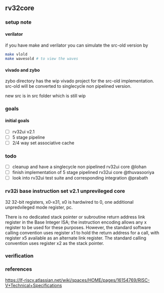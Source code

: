 ## rv32core

### setup note

#### verilator

if you have make and verilator you can simulate the src-old version by

```sh
make vlold
make wavesold # to view the waves
```

#### vivado and zybo

zybo directory has the wip vivado project for the src-old implementation.
src-old will be converted to singlecycle non pipelined version.

new src is in src folder which is still wip

### goals
#### initial goals
- [ ] rv32ui v2.1
- [ ] 5 stage pipeline
- [ ] 2/4 way set associative cache

### todo

- [ ] cleanup and have a singlecycle non pipelined rv32ui core @lohan
- [ ] finish implementation of 5 stage pipelined rv32ui core @thuvasooriya
- [ ] look into rv32ui test suite and corresponding integration @prabath

### rv32i base instruction set v2.1 unprevileged core

32 32-bit registers, x0-x31, x0 is hardwired to 0, one additional unpredvileged mode register, pc.

There is no dedicated stack pointer or subroutine return address link register in the Base Integer ISA; the instruction encoding allows any x register to be used for these purposes.
However, the standard software calling convention uses register x1 to hold the return address for a call, with register x5 available as an alternate link register.
The standard calling convention uses register x2 as the stack pointer.

### verification

### references

https://lf-riscv.atlassian.net/wiki/spaces/HOME/pages/16154769/RISC-V+Technical+Specifications
